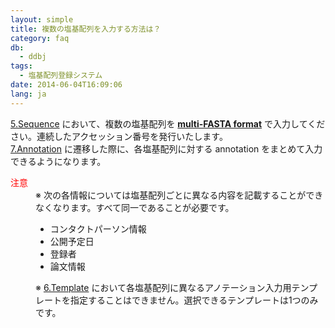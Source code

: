 ```yaml
---
layout: simple
title: 複数の塩基配列を入力する方法は？
category: faq
db:
  - ddbj
tags: 
  - 塩基配列登録システム
date: 2014-06-04T16:09:06
lang: ja
---
```




<p><a href="/ddbj/web-submission-help.html#flow-5">5.Sequence</a> において、複数の塩基配列を <strong><a href="/faq/ja/acceptable-sequence-format.html">multi-FASTA format</a></strong> で入力してください。連続したアクセッション番号を発行いたします。<br>
  <!-- Nucleotide Sequence Submission System --><a href="/ddbj/web-submission-help.html#flow-7">7.Annotation</a> に遷移した際に、各塩基配列に対する annotation をまとめて入力できるようになります。</p>
<dl><dt><span style="color: #ff0000">注意</span></dt>
  <dd>※ 次の各情報については塩基配列ごとに異なる内容を記載することができなくなります。すべて同一であることが必要です。
    <ul>
      <li>コンタクトパーソン情報</li>
      <li>公開予定日</li>
      <li>登録者</li>
      <li>論文情報</li>
    </ul>
  </dd>
  <dd>※ <a href="/ddbj/web-submission-help.html#flow-6">6.Template</a> において各塩基配列に異なるアノテーション入力用テンプレートを指定することはできません。選択できるテンプレートは1つのみです。 </dd>
</dl>
